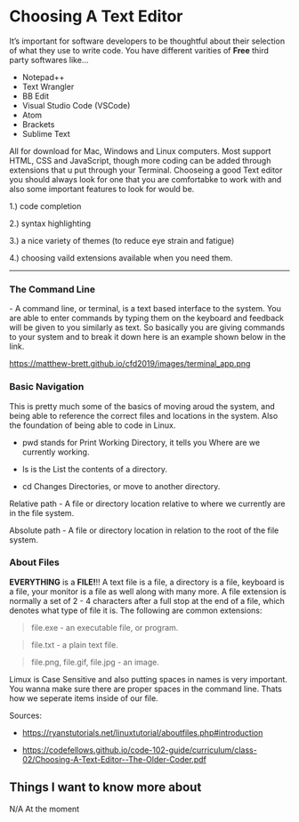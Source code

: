 <h1> Choosing A Text Editor</h1>

 It’s important for software developers to be thoughtful about their selection of what they use to write code. You have different varities of **Free** third party softwares like...

- Notepad++
- Text Wrangler
- BB Edit
- Visual Studio Code (VSCode)
- Atom
- Brackets
- Sublime Text

 <p> All for download for Mac, Windows and Linux computers. Most support HTML, CSS and JavaScript, though more coding can be added through extensions that u put through your Terminal. Chooseing a good Text editor you should always look for one that you are comfortabke to work with and also some important features to look for would be.  

 1.) code completion

 2.) syntax highlighting

 3.) a nice variety of themes (to reduce eye strain and fatigue)

 4.) choosing vaild extensions available when you need them. </P>

___________________________________________

<h3> The Command Line </h3>
- A command line, or terminal, is a text based interface to the system. You are able to enter commands by typing them on the keyboard and feedback will be given to you similarly as text. So basically you are giving commands to your system and to break it down here is an example shown below in the link.

<https://matthew-brett.github.io/cfd2019/images/terminal_app.png>

<h3> Basic Navigation </h3>

This is pretty much some of the basics of moving aroud the system, and being able to reference the correct files and locations in the system. Also the foundation of being able to code in Linux.

- pwd stands for Print Working Directory, it tells you Where are we currently working.

- ls is the List the contents of a directory.

- cd Changes Directories, or move to another directory.

Relative path - A file or directory location relative to where we currently are in the file system.

Absolute path - A file or directory location in relation to the root of the file system.


<h3> About Files </h3>

**EVERYTHING** is a **FILE!**!!
 A text file is a file, a directory is a file, keyboard is a file, your monitor is a file as well along with many more. A file extension is normally a set of 2 - 4 characters after a full stop at the end of a file, which denotes what type of file it is. The following are common extensions:

>file.exe - an executable file, or program.

>file.txt - a plain text file.

>file.png, file.gif, file.jpg - an image. 

Limux is Case Sensitive and also putting spaces in names is very important. You wanna make sure there are proper spaces in the command line. Thats how we seperate items inside of our file. 

Sources: 

- https://ryanstutorials.net/linuxtutorial/aboutfiles.php#introduction

- <https://codefellows.github.io/code-102-guide/curriculum/class-02/Choosing-A-Text-Editor--The-Older-Coder.pdf>


## Things I want to know more about

N/A At the moment 
